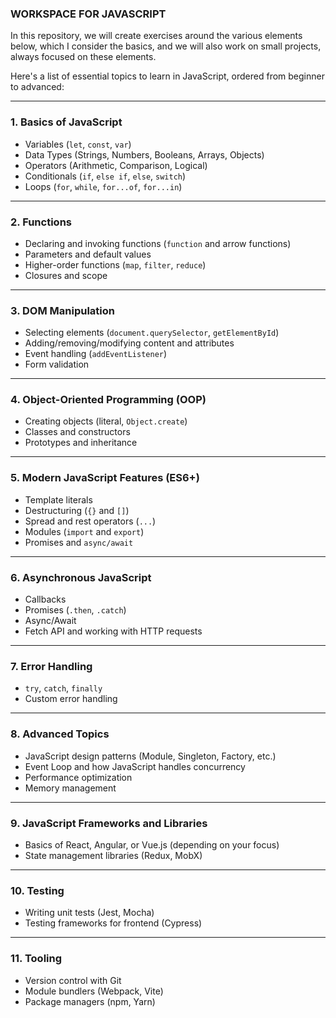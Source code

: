 ### WORKSPACE FOR JAVASCRIPT


In this repository, we will create exercises around the various elements below, which I consider the basics, and we will also work on small projects, always focused on these elements.


Here's a list of essential topics to learn in JavaScript, ordered from beginner to advanced:

---

### **1. Basics of JavaScript**
- Variables (`let`, `const`, `var`)  
- Data Types (Strings, Numbers, Booleans, Arrays, Objects)  
- Operators (Arithmetic, Comparison, Logical)  
- Conditionals (`if`, `else if`, `else`, `switch`)  
- Loops (`for`, `while`, `for...of`, `for...in`)  

---

### **2. Functions**
- Declaring and invoking functions (`function` and arrow functions)  
- Parameters and default values  
- Higher-order functions (`map`, `filter`, `reduce`)  
- Closures and scope  

---

### **3. DOM Manipulation**
- Selecting elements (`document.querySelector`, `getElementById`)  
- Adding/removing/modifying content and attributes  
- Event handling (`addEventListener`)  
- Form validation  

---

### **4. Object-Oriented Programming (OOP)**
- Creating objects (literal, `Object.create`)  
- Classes and constructors  
- Prototypes and inheritance  

---

### **5. Modern JavaScript Features (ES6+)**
- Template literals  
- Destructuring (`{}` and `[]`)  
- Spread and rest operators (`...`)  
- Modules (`import` and `export`)  
- Promises and `async/await`  

--- 

### **6. Asynchronous JavaScript**
- Callbacks  
- Promises (`.then`, `.catch`)  
- Async/Await  
- Fetch API and working with HTTP requests  

---

### **7. Error Handling**
- `try`, `catch`, `finally`  
- Custom error handling  

---

### **8. Advanced Topics**
- JavaScript design patterns (Module, Singleton, Factory, etc.)  
- Event Loop and how JavaScript handles concurrency  
- Performance optimization  
- Memory management  

---

### **9. JavaScript Frameworks and Libraries**
- Basics of React, Angular, or Vue.js (depending on your focus)  
- State management libraries (Redux, MobX)  

---

### **10. Testing**
- Writing unit tests (Jest, Mocha)  
- Testing frameworks for frontend (Cypress)  

---

### **11. Tooling**
- Version control with Git  
- Module bundlers (Webpack, Vite)  
- Package managers (npm, Yarn)  

